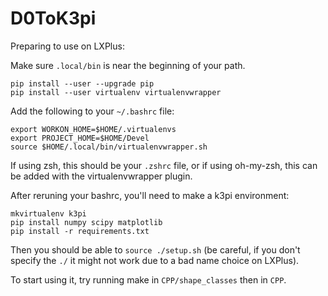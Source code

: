 # D0ToK3pi

Preparing to use on LXPlus:

Make sure `.local/bin` is near the beginning of your path.

```
pip install --user --upgrade pip
pip install --user virtualenv virtualenvwrapper
```

Add the following to your `~/.bashrc` file:

```
export WORKON_HOME=$HOME/.virtualenvs
export PROJECT_HOME=$HOME/Devel
source $HOME/.local/bin/virtualenvwrapper.sh
```

If using zsh, this should be your `.zshrc` file, or if using oh-my-zsh, this can be added with the virtualenvwrapper plugin.

After reruning your bashrc, you'll need to make a k3pi environment:

```
mkvirtualenv k3pi
pip install numpy scipy matplotlib
pip install -r requirements.txt
```

Then you should be able to `source ./setup.sh` (be careful, if you don't specify the `./` it might not work due to a bad name choice on LXPlus).

To start using it, try running make in `CPP/shape_classes` then in `CPP`.
